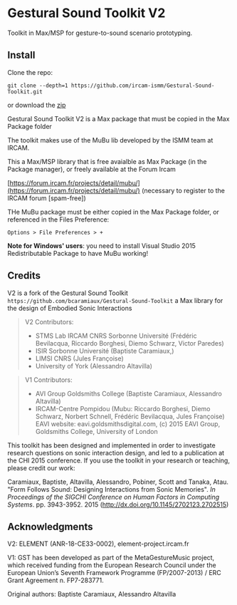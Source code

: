 # Gestural Sound Toolkit V2

Toolkit in Max/MSP for gesture-to-sound scenario prototyping. 


## Install

Clone the repo:
```
git clone --depth=1 https://github.com/ircam-ismm/Gestural-Sound-Toolkit.git 
```
or download the [zip](https://github.com/ircam-ismm/Gestural-Sound-Toolkit/archive/refs/heads/master.zip)

Gestural Sound Toolkit V2 is a Max package that must be  copied in the Max Package folder

The toolkit makes use of the MuBu lib developed by the ISMM team at IRCAM. 

This a Max/MSP library that is free avaialble as Max Package (in the Package manager), or freely available at the Forum Ircam

[https://forum.ircam.fr/projects/detail/mubu/](https://forum.ircam.fr/projects/detail/mubu/) 
(necessary to register to the IRCAM forum [spam-free])

THe MuBu package must be either copied in the Max Package folder, or referenced in the Files Preference: 

`Options > File Preferences > +`

**Note for Windows' users**: you need to install Visual Studio 2015 Redistributable Package to have MuBu working! 


## Credits

V2 is a fork of the Gestural Sound Toolkit `https://github.com/bcaramiaux/Gestural-Sound-Toolkit`
a Max library for the design of Embodied Sonic Interactions

> V2 Contributors: 
> - STMS Lab IRCAM CNRS Sorbonne Université (Frédéric Bevilacqua,  Riccardo Borghesi, Diemo Schwarz, Victor Paredes)
> - ISIR Sorbonne Université (Baptiste Caramiaux,)
> - LIMSI CNRS (Jules Françoise)
> - University of York (Alessandro Altavilla)



> V1 Contributors:
> - AVI Group Goldsmiths College (Baptiste Caramiaux, Alessandro Altavilla)
> - IRCAM-Centre Pompidou (Mubu: Riccardo Borghesi, Diemo Schwarz, Norbert Schnell, Frédéric Bevilacqua, Jules Françoise)
> EAVI website: eavi.goldsmithsdigital.com, (c) 2015 EAVI Group, Goldsmiths College, University of London


This toolkit has been designed and implemented in order to investigate research questions on sonic interaction design, and led to a publication at the CHI 2015 conference. If you use the toolkit in your research or teaching, please credit our work:

Caramiaux, Baptiste, Altavilla, Alessandro, Pobiner, Scott and Tanaka, Atau. "Form Follows Sound: Designing Interactions from Sonic Memories". _In Proceedings of the SIGCHI Conference on Human Factors in Computing Systems_. pp. 3943-3952. 2015 (http://dx.doi.org/10.1145/2702123.2702515)

## Acknowledgments
V2: 
ELEMENT (ANR-18-CE33-0002), element-project.ircam.fr

V1:
GST has been developed as part of the MetaGestureMusic project, which received funding from the European Research Council under the European Union’s Seventh Framework Programme (FP/2007-2013) / ERC Grant Agreement n. FP7-283771.

Original authors: Baptiste Caramiaux, Alessandro Altavilla

